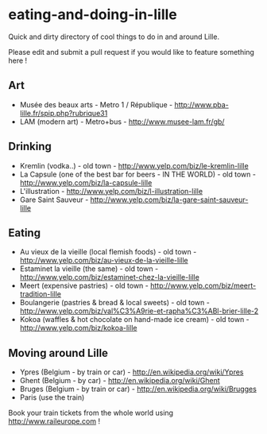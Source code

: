 eating-and-doing-in-lille
=========================

Quick and dirty directory of cool things to do in and around Lille.

Please edit and submit a pull request if you would like to feature something here !

Art
---

* Musée des beaux arts - Metro 1 / République - http://www.pba-lille.fr/spip.php?rubrique31
* LAM (modern art) - Metro+bus - http://www.musee-lam.fr/gb/


Drinking
--------

* Kremlin (vodka..) - old town - http://www.yelp.com/biz/le-kremlin-lille
* La Capsule (one of the best bar for beers - IN THE WORLD) - old town - http://www.yelp.com/biz/la-capsule-lille
* L'illustration - http://www.yelp.com/biz/l-illustration-lille
* Gare Saint Sauveur - http://www.yelp.com/biz/la-gare-saint-sauveur-lille

Eating
------

* Au vieux de la vieille (local flemish foods) - old town - http://www.yelp.com/biz/au-vieux-de-la-vieille-lille
* Estaminet la vieille (the same) - old town - http://www.yelp.com/biz/estaminet-chez-la-vieille-lille
* Meert (expensive pastries) - old town - http://www.yelp.com/biz/meert-tradition-lille
* Boulangerie (pastries & bread  & local sweets) - old town - http://www.yelp.com/biz/val%C3%A9rie-et-rapha%C3%ABl-brier-lille-2
* Kokoa (waffles & hot chocolate on hand-made ice cream) - old town - http://www.yelp.com/biz/kokoa-lille


Moving around Lille
-------------------

* Ypres (Belgium - by train or car) - http://en.wikipedia.org/wiki/Ypres
* Ghent (Belgium - by car) - http://en.wikipedia.org/wiki/Ghent
* Bruges (Belgium - by train or car) - http://en.wikipedia.org/wiki/Brugges
* Paris (use the train)

Book your train tickets from the whole world using http://www.raileurope.com !
